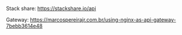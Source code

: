 Stack share:
https://stackshare.io/api

Gateway:
https://marcospereirajr.com.br/using-nginx-as-api-gateway-7bebb3614e48
